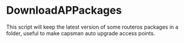 # DownloadAPPackages
This script will keep the latest version of some routeros packages in a folder, useful to make capsman auto upgrade access points.

